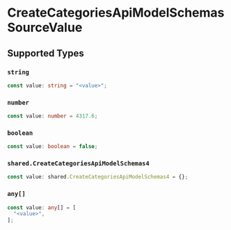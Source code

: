 # CreateCategoriesApiModelSchemasSourceValue


## Supported Types

### `string`

```typescript
const value: string = "<value>";
```

### `number`

```typescript
const value: number = 4317.6;
```

### `boolean`

```typescript
const value: boolean = false;
```

### `shared.CreateCategoriesApiModelSchemas4`

```typescript
const value: shared.CreateCategoriesApiModelSchemas4 = {};
```

### `any[]`

```typescript
const value: any[] = [
  "<value>",
];
```

